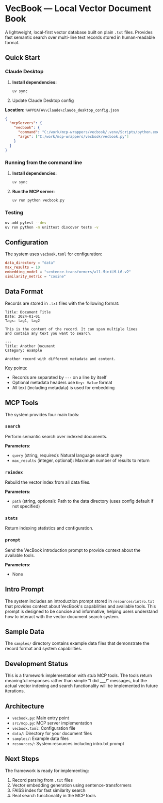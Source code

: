 # VecBook — Local Vector Document Book

A lightweight, local-first vector database built on plain `.txt` files. Provides fast semantic search over multi-line text records stored in human-readable format.

## Quick Start

### Claude Desktop

1. **Install dependencies:**
   ```bash
   uv sync
   ```
2. Update Claude Desktop config

**Location:** `%APPDATA%\Claude\claude_desktop_config.json`

```json
{
  "mcpServers": {
    "vecbook": {
      "command": "C:/work/mcp-wrappers/vecbook/.venv/Scripts/python.exe",
      "args": ["C:/work/mcp-wrappers/vecbook/vecbook.py"]
    }
  }
}
```

### Running from the command line

1. **Install dependencies:**
   ```bash
   uv sync
   ```

2. **Run the MCP server:**
   ```bash
   uv run python vecbook.py
   ```

### Testing

```bash
uv add pytest --dev
uv run python -m unittest discover tests -v
```

## Configuration

The system uses `vecbook.toml` for configuration:

```toml
data_directory = "data"
max_results = 10
embedding_model = "sentence-transformers/all-MiniLM-L6-v2"
similarity_metric = "cosine"
```

## Data Format

Records are stored in `.txt` files with the following format:

```
Title: Document Title
Date: 2024-01-01
Tags: tag1, tag2

This is the content of the record. It can span multiple lines
and contain any text you want to search.

---
Title: Another Document
Category: example

Another record with different metadata and content.
```

Key points:
- Records are separated by `---` on a line by itself
- Optional metadata headers use `Key: Value` format
- All text (including metadata) is used for embedding

## MCP Tools

The system provides four main tools:

### `search`
Perform semantic search over indexed documents.

**Parameters:**
- `query` (string, required): Natural language search query
- `max_results` (integer, optional): Maximum number of results to return

### `reindex`
Rebuild the vector index from all data files.

**Parameters:**
- `path` (string, optional): Path to the data directory (uses config default if not specified)

### `stats`
Return indexing statistics and configuration.

### `prompt`
Send the VecBook introduction prompt to provide context about the available tools.

**Parameters:**
- None

## Intro Prompt

The system includes an introduction prompt stored in `resources/intro.txt` that provides context about VecBook's capabilities and available tools. This prompt is designed to be concise and informative, helping users understand how to interact with the vector document search system.

## Sample Data

The `samples/` directory contains example data files that demonstrate the record format and system capabilities.

## Development Status

This is a framework implementation with stub MCP tools. The tools return meaningful responses rather than simple "I did ___!" messages, but the actual vector indexing and search functionality will be implemented in future iterations.

## Architecture

- `vecbook.py`: Main entry point
- `src/mcp.py`: MCP server implementation
- `vecbook.toml`: Configuration file
- `data/`: Directory for your document files
- `samples/`: Example data files
- `resources/`: System resources including intro.txt prompt

## Next Steps

The framework is ready for implementing:
1. Record parsing from `.txt` files
2. Vector embedding generation using sentence-transformers
3. FAISS index for fast similarity search
4. Real search functionality in the MCP tools 